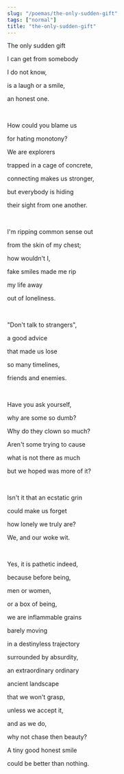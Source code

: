 ```yaml
---
slug: "/poemas/the-only-sudden-gift"
tags: ["normal"]
title: "the-only-sudden-gift"
---
```

The only sudden gift

I can get from somebody

I do not know,

is a laugh or a smile,

an honest one.

&nbsp;

How could you blame us

for hating monotony?

We are explorers

trapped in a cage of concrete,

connecting makes us stronger,

but everybody is hiding

their sight from one another.

&nbsp;

I'm ripping common sense out

from the skin of my chest;

how wouldn't I,

fake smiles made me rip

my life away

out of loneliness.

&nbsp;

"Don't talk to strangers",

a good advice

that made us lose

so many timelines,

friends and enemies.

&nbsp;

Have you ask yourself,

why are some so dumb?

Why do they clown so much?

Aren't some trying to cause

what is not there as much

but we hoped was more of it?

&nbsp;

Isn't it that an ecstatic grin

could make us forget

how lonely we truly are?

We, and our woke wit.

&nbsp;

Yes, it is pathetic indeed,

because before being,

men or women,

or a box of being,

we are inflammable grains

barely moving

in a destinyless trajectory

surrounded by absurdity,

an extraordinary ordinary

ancient landscape

that we won't grasp,

unless we accept it,

and as we do,

why not chase then beauty?

A tiny good honest smile

could be better than nothing.